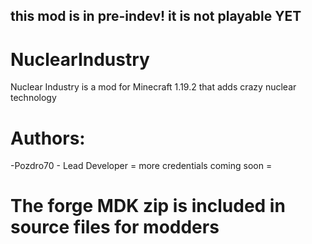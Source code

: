 ## this mod is in pre-indev! it is not playable YET

# NuclearIndustry
Nuclear Industry is a mod for Minecraft 1.19.2 that adds crazy nuclear technology

# Authors:
-Pozdro70 - Lead Developer
= more credentials coming soon =

# The forge MDK zip is included in source files for modders
